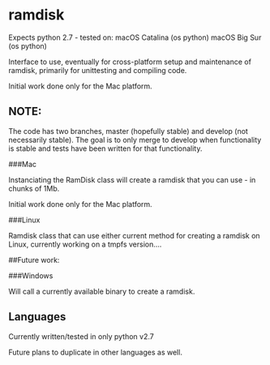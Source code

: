 # ramdisk

Expects python 2.7 - tested on:
   macOS Catalina (os python)
   macOS Big Sur  (os python)
   
Interface to use, eventually for cross-platform setup and maintenance of ramdisk, primarily for unittesting and compiling code.

Initial work done only for the Mac platform.

## NOTE:
The code has two branches, master (hopefully stable) and develop (not necessarily stable).  The goal is to only merge to develop when functionality is stable and tests have been written for that functionality.

###Mac

Instanciating the RamDisk class will create a ramdisk that you can use - in chunks of 1Mb.

Initial work done only for the Mac platform.


###Linux

Ramdisk class that can use either current method for creating a ramdisk on Linux, currently working on a tmpfs version....

##Future work:

###Windows

Will call a currently available binary to create a ramdisk.


## Languages

Currently written/tested in only python v2.7

Future plans to duplicate in other languages as well.

